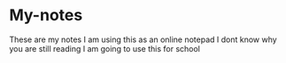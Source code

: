 # My-notes
These are my notes
I am using this as an online notepad
I dont know why you are still reading
I am going to use this for school
